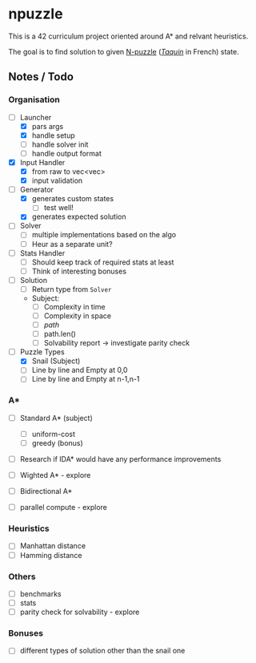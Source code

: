 # npuzzle

This is a 42 curriculum project oriented around A* and relvant heuristics.

The goal is to find solution to given [N-puzzle](https://en.wikipedia.org/wiki/15_puzzle) (*[Taquin](https://en.wikipedia.org/wiki/Jeu_de_taquin)* in French) state.

## Notes / Todo
### Organisation
- [ ] Launcher
    - [x] pars args
    - [x] handle setup
    - [ ] handle solver init
    - [ ] handle output format
- [x] Input Handler
    - [x] from raw to vec<vec<T>>
    - [x] input validation
- [ ] Generator
    - [x] generates custom states
        - [ ] test well!
    - [x] generates expected solution
- [ ] Solver
    - [ ] multiple implementations based on the algo
    - [ ] Heur as a separate unit?
- [ ] Stats Handler
    - [ ] Should keep track of required stats at least
    - [ ] Think of interesting bonuses
- [ ] Solution
    - [ ] Return type from `Solver`
    - Subject:
        - [ ] Complexity in time
        - [ ] Complexity in space
        - [ ] *path*
        - [ ] path.len()
        - [ ] Solvability report -> investigate parity check
- [ ] Puzzle Types
    - [x] Snail (Subject)
    - [ ] Line by line and Empty at 0,0
    - [ ] Line by line and Empty at n-1,n-1
### A*
- [ ] Standard A* (subject)
    - [ ] uniform-cost 
    - [ ] greedy (bonus)
- [ ] Research if IDA* would have any performance improvements
- [ ] Wighted A* - explore
- [ ] Bidirectional A*
- [ ] parallel compute - explore


### Heuristics
- [ ] Manhattan distance
- [ ] Hamming distance

### Others
- [ ] benchmarks
- [ ] stats
- [ ] parity check for solvability - explore

### Bonuses
- [ ] different types of solution other than the snail one

